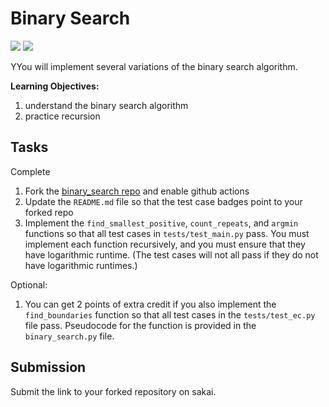 # Binary Search 
[![](https://github.com/lwelch25/binary_search/workflows/tests/badge.svg)](https://github.com/lwelch25/binary_search/actions?query=workflow%3Atests)
[![](https://github.com/lwelch25/binary_search/workflows/extra_credit/badge.svg)](https://github.com/lwelch25/binary_search/actions?query=workflow%3Atests)

YYou will implement several variations of the binary search algorithm.

**Learning Objectives:**

1. understand the binary search algorithm
1. practice recursion

## Tasks

Complete

1. Fork the [binary\_search repo](https://github.com/mikeizbicki/binary_search) and enable github actions
1. Update the `README.md` file so that the test case badges point to your forked repo
1. Implement the `find_smallest_positive`, `count_repeats`, and `argmin` functions so that all test cases in `tests/test_main.py` pass.
   You must implement each function recursively,
   and you must ensure that they have logarithmic runtime.
   (The test cases will not all pass if they do not have logarithmic runtimes.)

Optional:

1. You can get 2 points of extra credit if you also implement the `find_boundaries` function so that all test cases in the `tests/test_ec.py` file pass.
   Pseudocode for the function is provided in the `binary_search.py` file.

## Submission

Submit the link to your forked repository on sakai.
